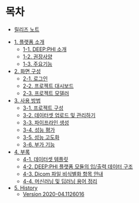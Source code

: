 # 목차

* [릴리즈 노트](README.md)

- [1. 플랫폼 소개]()
  - [1-1. DEEP:PHI 소개](chapter1/딥파이_소개.md)
  - [1-2. 권장사양](chapter1/권장사양.md)
  - [1-3. 주요기능](chapter1/주요기능.md)
- [2. 화면 구성]()
  - [2-1. 로그인](chapter2/로그인.md)
  - [2-2. 프로젝트 대시보드](chapter2/프로젝트_대시보드.md)
  - [2-3. 프로젝트 모델러](chapter2/프로젝트_모델러.md)
- [3. 사용 방법]()
  - [3-1. 프로젝트 구성](chapter3/프로젝트_구성.md)
  - [3-2. 데이터셋 업로드 및 관리하기](chapter3/데이터셋_업로드_및_관리하기.md)
  - [3-3. 파이프라인 생성](chapter3/파이프라인_생성.md)
  - [3-4. 성능 평가](chapter3/성능_평가.md)
  - [3-5. 성능 고도화](chapter3/성능_고도화.md)
  - [3-6. 부가 기능](chapter3/부가_기능.md)
- [4. 부록]()
  - [4-1. 데이터셋 템플릿](chapter4/데이터셋_템플릿.md)
  - [4-2. DEEP:PHI 플랫폼 모듈의 입/출력 데이터 구조](chapter4/DEEPPHI_플랫폼_모듈의_입출력_데이터_구조.md)
  - [4-3. Dicom 파일 비식별화 항목 안내](chapter4/Dicom_파일_비식별화_항목_안내.md)
  - [4-4. 머신러닝 및 딥러닝 용어 정리](chapter4/머신러닝_및_딥러닝_용어_정리.md)
- [5. History]()
  - [Version 2020-04.1126016](release/2020-04.1126016.md)